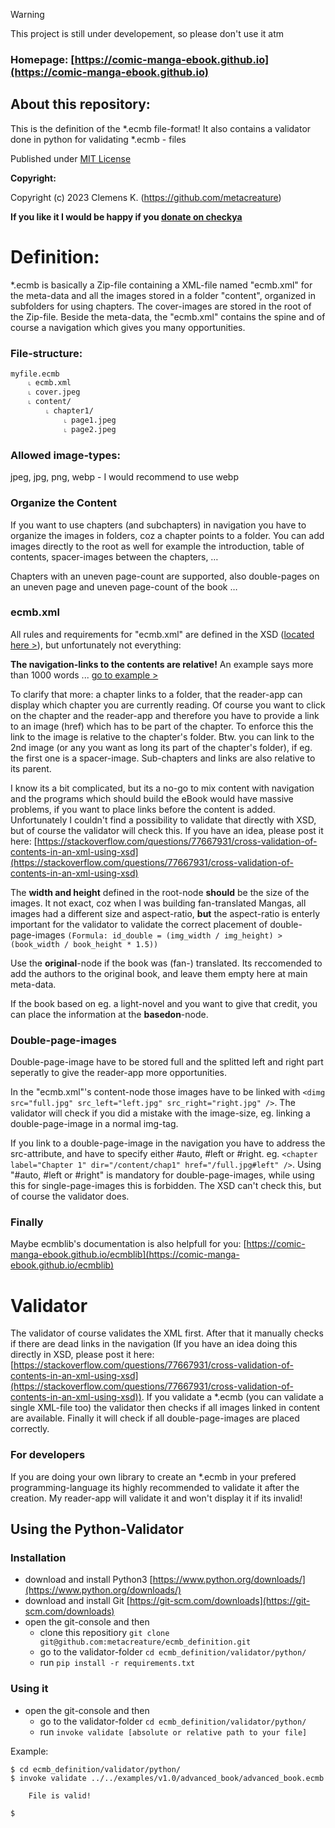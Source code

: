 > [!WARNING]
> This project is still under developement, so please don't use it atm

### Homepage: [https://comic-manga-ebook.github.io](https://comic-manga-ebook.github.io)


## About this repository:
This is the definition of the *.ecmb file-format! It also contains a validator done in python for validating *.ecmb - files

Published under [MIT License](https://choosealicense.com/licenses/mit/)

**Copyright:**

Copyright (c) 2023 Clemens K. (https://github.com/metacreature)

**If you like it I would be happy if you  [donate on checkya](https://checkya.com/1hhp2cpit9eha/payme)**

# Definition:
*.ecmb is basically a Zip-file containing a XML-file named "ecmb.xml" for the meta-data and all the images stored in a folder "content", organized in subfolders for using chapters. The cover-images are stored in the root of the Zip-file.
Beside the meta-data, the "ecmb.xml" contains the spine and of course a navigation which gives you many opportunities.
### File-structure:
```
myfile.ecmb
    ˪ ecmb.xml
    ˪ cover.jpeg
    ˪ content/
        ˪ chapter1/
            ˪ page1.jpeg
            ˪ page2.jpeg
```
### Allowed image-types:
jpeg, jpg, png, webp - I would recommend to use webp

### Organize the Content
If you want to use chapters (and subchapters) in navigation you have to organize the images in folders, coz a chapter points to a folder. You can add images directly to the root as well for example the introduction, table of contents, spacer-images between the chapters, … 

Chapters with an uneven page-count are supported, also double-pages on an uneven page and uneven page-count of the book …

### ecmb.xml
All rules and requirements for "ecmb.xml" are defined in the XSD ([located here >](https://github.com/metacreature/ecmb_definition/tree/master/schema)), but unfortunately not everything:

**The navigation-links to the contents are relative!** An example says more than 1000 words ... [go to example >](https://github.com/metacreature/ecmb_definition/blob/master/examples/v1.0/advanced_book/advanced_book.ecmb_unpacked/ecmb.xml)

To clarify that more: a chapter links to a folder, that the reader-app can display which chapter you are currently reading. Of course you want to click on the chapter and the reader-app and therefore you have to provide a link to an image (href) which has to be part of the chapter. To enforce this the link to the image is relative to the chapter's folder. Btw. you can link to the 2nd image (or any you want as long its part of the chapter's folder), if eg. the first one is a spacer-image. Sub-chapters and links are also relative to its parent.

I know its a bit complicated, but its a no-go to mix content with navigation and the programs which should build the eBook would have massive problems, if you want to place links before the content is added.
Unfortunately I couldn't find a possibility to validate that directly with XSD, but of course the validator will check this. If you have an idea, please post it here: [https://stackoverflow.com/questions/77667931/cross-validation-of-contents-in-an-xml-using-xsd](https://stackoverflow.com/questions/77667931/cross-validation-of-contents-in-an-xml-using-xsd)

The **width and height** defined in the root-node **should** be the size of the images. It not exact, coz when I was building fan-translated Mangas, all images had a different size and aspect-ratio, **but** the aspect-ratio is enterly important for the validator to validate the correct placement of double-page-images `(Formula: id_double = (img_width / img_height) > (book_width / book_height * 1.5))`

Use the **original**-node if the book was (fan-) translated. Its reccomended to add the authors to the original book, and leave them empty here at main meta-data.

If the book based on eg. a light-novel and you want to give that credit, you can place the information at the **basedon**-node.

### Double-page-images
Double-page-image have to be stored full and the splitted left and right part seperatly to give the reader-app more opportunities. 

In the "ecmb.xml"'s content-node those images have to be linked with `<dimg src="full.jpg" src_left="left.jpg" src_right="right.jpg" />`. The validator will check if you did a mistake with the image-size, eg. linking a double-page-image in a normal img-tag.

If you link to a double-page-image in the navigation you have to address the src-attribute, and have to specify either #auto, #left or #right. eg. `<chapter label="Chapter 1" dir="/content/chap1" href="/full.jpg#left" />`. Using "#auto, #left or #right" is mandatory for double-page-images, while using this for single-page-images this is forbidden. The XSD can't check this, but of course the validator does.

### Finally
Maybe ecmblib's documentation is also helpfull for you: [https://comic-manga-ebook.github.io/ecmblib](https://comic-manga-ebook.github.io/ecmblib)

# Validator
The validator of course validates the XML first. After that it manually checks if there are dead links in the navigation (If you have an idea doing this directly in XSD, please post it here: [https://stackoverflow.com/questions/77667931/cross-validation-of-contents-in-an-xml-using-xsd](https://stackoverflow.com/questions/77667931/cross-validation-of-contents-in-an-xml-using-xsd)).
If you validate a *.ecmb (you can validate a single XML-file too) the validator then checks if all images linked in content are available. Finally it will check if all double-page-images are placed correctly.

### For developers
If you are doing your own library to create an *.ecmb in your prefered programming-language its highly recommended to validate it after the creation. My reader-app will validate it and won't display it if its invalid!

## Using the Python-Validator
### Installation
- download and install Python3 [https://www.python.org/downloads/](https://www.python.org/downloads/)
- download and install Git [https://git-scm.com/downloads](https://git-scm.com/downloads)
- open the git-console and then
    - clone this repositiory `git clone git@github.com:metacreature/ecmb_definition.git`
    - go to the validator-folder `cd ecmb_definition/validator/python/`
    - run `pip install -r requirements.txt`
 
### Using it
- open the git-console and then
    - go to the validator-folder `cd ecmb_definition/validator/python/`
    - run `invoke validate [absolute or relative path to your file]`

Example:
```
$ cd ecmb_definition/validator/python/
$ invoke validate ../../examples/v1.0/advanced_book/advanced_book.ecmb

    File is valid!

$
```


